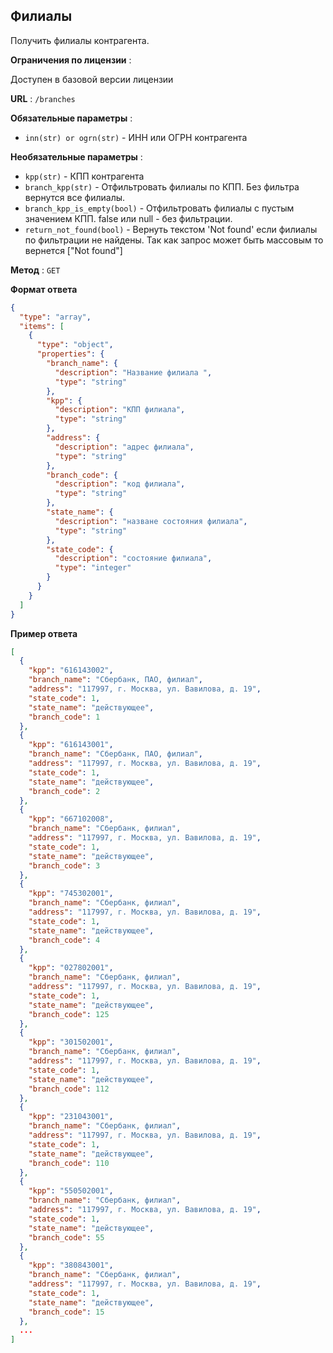 ## Филиалы

Получить филиалы контрагента.

**Ограничения по лицензии** :

Доступен в базовой версии лицензии

**URL** : `/branches`

**Обязательные параметры** :
- `inn(str) or ogrn(str)` - ИНН или ОГРН контрагента

**Необязательные параметры** :
- `kpp(str)` - КПП контрагента
- `branch_kpp(str)` - Отфильтровать филиалы по КПП. Без фильтра вернутся все филиалы.
- `branch_kpp_is_empty(bool)` - Отфильтровать филиалы с пустым значением КПП. false или null - без фильтрации.
- `return_not_found(bool)` - Вернуть текстом 'Not found' если филиалы по фильтрации не найдены. Так как запрос может быть массовым то вернется \["Not found"\]

**Метод** : `GET`

**Формат ответа**

```json
{
  "type": "array",
  "items": [
    {
      "type": "object",
      "properties": {
        "branch_name": {
          "description": "Название филиала ",
          "type": "string"
        },
        "kpp": {
          "description": "КПП филиала",
          "type": "string"
        },
        "address": {
          "description": "адрес филиала",
          "type": "string"
        },
        "branch_code": {
          "description": "код филиала",
          "type": "string"
        },
        "state_name": {
          "description": "назване состояния филиала",
          "type": "string"
        },
        "state_code": {
          "description": "состояние филиала",
          "type": "integer"
        }
      }
    }
  ]
}
```

**Пример ответа**

```json
[
  {
    "kpp": "616143002",
    "branch_name": "Сбербанк, ПАО, филиал",
    "address": "117997, г. Москва, ул. Вавилова, д. 19",
    "state_code": 1,
    "state_name": "действующее",
    "branch_code": 1
  },
  {
    "kpp": "616143001",
    "branch_name": "Сбербанк, ПАО, филиал",
    "address": "117997, г. Москва, ул. Вавилова, д. 19",
    "state_code": 1,
    "state_name": "действующее",
    "branch_code": 2
  },
  {
    "kpp": "667102008",
    "branch_name": "Сбербанк, филиал",
    "address": "117997, г. Москва, ул. Вавилова, д. 19",
    "state_code": 1,
    "state_name": "действующее",
    "branch_code": 3
  },
  {
    "kpp": "745302001",
    "branch_name": "Сбербанк, филиал",
    "address": "117997, г. Москва, ул. Вавилова, д. 19",
    "state_code": 1,
    "state_name": "действующее",
    "branch_code": 4
  },
  {
    "kpp": "027802001",
    "branch_name": "Сбербанк, филиал",
    "address": "117997, г. Москва, ул. Вавилова, д. 19",
    "state_code": 1,
    "state_name": "действующее",
    "branch_code": 125
  },
  {
    "kpp": "301502001",
    "branch_name": "Сбербанк, филиал",
    "address": "117997, г. Москва, ул. Вавилова, д. 19",
    "state_code": 1,
    "state_name": "действующее",
    "branch_code": 112
  },
  {
    "kpp": "231043001",
    "branch_name": "Сбербанк, филиал",
    "address": "117997, г. Москва, ул. Вавилова, д. 19",
    "state_code": 1,
    "state_name": "действующее",
    "branch_code": 110
  },
  {
    "kpp": "550502001",
    "branch_name": "Сбербанк, филиал",
    "address": "117997, г. Москва, ул. Вавилова, д. 19",
    "state_code": 1,
    "state_name": "действующее",
    "branch_code": 55
  },
  {
    "kpp": "380843001",
    "branch_name": "Сбербанк, филиал",
    "address": "117997, г. Москва, ул. Вавилова, д. 19",
    "state_code": 1,
    "state_name": "действующее",
    "branch_code": 15
  },
  ...
]
```
